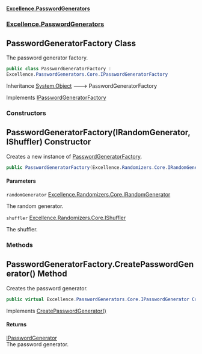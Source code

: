 #### [Excellence.PasswordGenerators](Excellence.PasswordGenerators.md 'Excellence.PasswordGenerators')
### [Excellence.PasswordGenerators](Excellence.PasswordGenerators.md#Excellence.PasswordGenerators 'Excellence.PasswordGenerators')

## PasswordGeneratorFactory Class

The password generator factory.

```csharp
public class PasswordGeneratorFactory :
Excellence.PasswordGenerators.Core.IPasswordGeneratorFactory
```

Inheritance [System.Object](https://docs.microsoft.com/en-us/dotnet/api/System.Object 'System.Object') &#129106; PasswordGeneratorFactory

Implements [IPasswordGeneratorFactory](IPasswordGeneratorFactory.md 'Excellence.PasswordGenerators.Core.IPasswordGeneratorFactory')
### Constructors

<a name='Excellence.PasswordGenerators.PasswordGeneratorFactory.PasswordGeneratorFactory(Excellence.Randomizers.Core.IRandomGenerator,Excellence.Randomizers.Core.IShuffler)'></a>

## PasswordGeneratorFactory(IRandomGenerator, IShuffler) Constructor

Creates a new instance of [PasswordGeneratorFactory](PasswordGeneratorFactory.md 'Excellence.PasswordGenerators.PasswordGeneratorFactory').

```csharp
public PasswordGeneratorFactory(Excellence.Randomizers.Core.IRandomGenerator randomGenerator, Excellence.Randomizers.Core.IShuffler shuffler);
```
#### Parameters

<a name='Excellence.PasswordGenerators.PasswordGeneratorFactory.PasswordGeneratorFactory(Excellence.Randomizers.Core.IRandomGenerator,Excellence.Randomizers.Core.IShuffler).randomGenerator'></a>

`randomGenerator` [Excellence.Randomizers.Core.IRandomGenerator](https://docs.microsoft.com/en-us/dotnet/api/Excellence.Randomizers.Core.IRandomGenerator 'Excellence.Randomizers.Core.IRandomGenerator')

The random generator.

<a name='Excellence.PasswordGenerators.PasswordGeneratorFactory.PasswordGeneratorFactory(Excellence.Randomizers.Core.IRandomGenerator,Excellence.Randomizers.Core.IShuffler).shuffler'></a>

`shuffler` [Excellence.Randomizers.Core.IShuffler](https://docs.microsoft.com/en-us/dotnet/api/Excellence.Randomizers.Core.IShuffler 'Excellence.Randomizers.Core.IShuffler')

The shuffler.
### Methods

<a name='Excellence.PasswordGenerators.PasswordGeneratorFactory.CreatePasswordGenerator()'></a>

## PasswordGeneratorFactory.CreatePasswordGenerator() Method

Creates the password generator.

```csharp
public virtual Excellence.PasswordGenerators.Core.IPasswordGenerator CreatePasswordGenerator();
```

Implements [CreatePasswordGenerator()](IPasswordGeneratorFactory.md#Excellence.PasswordGenerators.Core.IPasswordGeneratorFactory.CreatePasswordGenerator() 'Excellence.PasswordGenerators.Core.IPasswordGeneratorFactory.CreatePasswordGenerator()')

#### Returns
[IPasswordGenerator](IPasswordGenerator.md 'Excellence.PasswordGenerators.Core.IPasswordGenerator')  
The password generator.